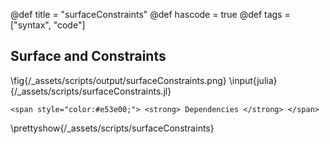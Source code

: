 @def title = "surfaceConstraints"
@def hascode = true
@def tags = ["syntax", "code"]

## Surface and Constraints
\fig{/_assets/scripts/output/surfaceConstraints.png}
\input{julia}{/_assets/scripts/surfaceConstraints.jl}
~~~
<span style="color:#e53e00;"> <strong> Dependencies </strong> </span>
~~~
\prettyshow{/_assets/scripts/surfaceConstraints}
